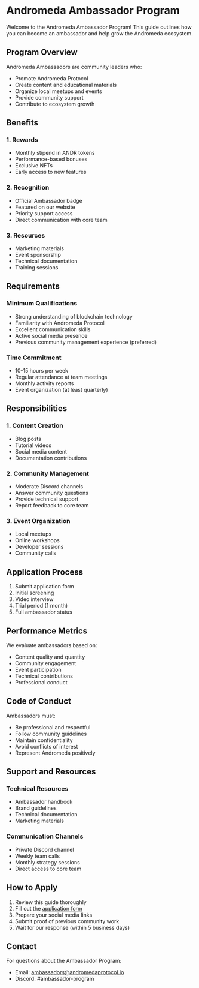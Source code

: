 # Andromeda Ambassador Program

Welcome to the Andromeda Ambassador Program! This guide outlines how you can become an ambassador and help grow the Andromeda ecosystem.

## Program Overview

Andromeda Ambassadors are community leaders who:
- Promote Andromeda Protocol
- Create content and educational materials
- Organize local meetups and events
- Provide community support
- Contribute to ecosystem growth

## Benefits

### 1. Rewards
- Monthly stipend in ANDR tokens
- Performance-based bonuses
- Exclusive NFTs
- Early access to new features

### 2. Recognition
- Official Ambassador badge
- Featured on our website
- Priority support access
- Direct communication with core team

### 3. Resources
- Marketing materials
- Event sponsorship
- Technical documentation
- Training sessions

## Requirements

### Minimum Qualifications
- Strong understanding of blockchain technology
- Familiarity with Andromeda Protocol
- Excellent communication skills
- Active social media presence
- Previous community management experience (preferred)

### Time Commitment
- 10-15 hours per week
- Regular attendance at team meetings
- Monthly activity reports
- Event organization (at least quarterly)

## Responsibilities

### 1. Content Creation
- Blog posts
- Tutorial videos
- Social media content
- Documentation contributions

### 2. Community Management
- Moderate Discord channels
- Answer community questions
- Provide technical support
- Report feedback to core team

### 3. Event Organization
- Local meetups
- Online workshops
- Developer sessions
- Community calls

## Application Process

1. Submit application form
2. Initial screening
3. Video interview
4. Trial period (1 month)
5. Full ambassador status

## Performance Metrics

We evaluate ambassadors based on:
- Content quality and quantity
- Community engagement
- Event participation
- Technical contributions
- Professional conduct

## Code of Conduct

Ambassadors must:
- Be professional and respectful
- Follow community guidelines
- Maintain confidentiality
- Avoid conflicts of interest
- Represent Andromeda positively

## Support and Resources

### Technical Resources
- Ambassador handbook
- Brand guidelines
- Technical documentation
- Marketing materials

### Communication Channels
- Private Discord channel
- Weekly team calls
- Monthly strategy sessions
- Direct access to core team

## How to Apply

1. Review this guide thoroughly
2. Fill out the [application form](https://forms.andromedaprotocol.io/ambassador)
3. Prepare your social media links
4. Submit proof of previous community work
5. Wait for our response (within 5 business days)

## Contact

For questions about the Ambassador Program:
- Email: ambassadors@andromedaprotocol.io
- Discord: #ambassador-program 